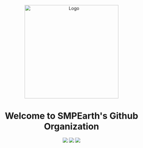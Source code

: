 <p align="center">
  <img src="https://avatars.githubusercontent.com/u/67849137?s=280&v=4" width="300" title="SMPEarth logo" alt="Logo">
</p>


<h1 style="text-align: center;">Welcome to SMPEarth's Github Organization</h1>

<!-- Other devs feel free to add a badge or 2 🙂 -->
<p align="center">
    <!-- Matt -->
    <img src="https://badgen.net/static/BlueFyreMatt/Crying?color=green">
    <!-- Nadie -->
    <img src="https://badgen.net/static/Built with/Resentment?color=red">
    <!-- luca -->
    <img src="https://badgen.net/static/LucaaDev/Meowed?color=blue">
</p>